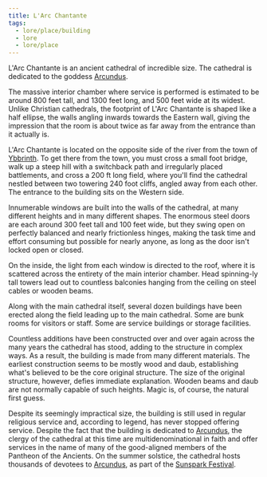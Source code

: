 ```yaml
---
title: L'Arc Chantante
tags:
  - lore/place/building
  - lore
  - lore/place
---
```


L'Arc Chantante is an ancient cathedral of incredible size. The cathedral is dedicated to the goddess [Arcundus](../../creature/unique/deity/ancient/arcundus.md).

The massive interior chamber where service is performed is estimated to be around 800 feet tall, and 1300 feet long, and 500 feet wide at its widest. Unlike Christian cathedrals, the footprint of L'Arc Chantante is shaped like a half ellipse, the walls angling inwards towards the Eastern wall, giving the impression that the room is about twice as far away from the entrance than it actually is.

L'Arc Chantante is located on the opposite side of the river from the town of [Ybbrinth](../state/wounded-coast/arsleaf/ybbrinth.md). To get there from the town, you must cross a small foot bridge, walk up a steep hill with a switchback path and irregularly placed battlements, and cross a 200 ft long field, where you'll find the cathedral nestled between two towering 240 foot cliffs, angled away from each other. The entrance to the building sits on the Western side.

Innumerable windows are built into the walls of the cathedral, at many different heights and in many different shapes. The enormous steel doors are each around 300 feet tall and 100 feet wide, but they swing open on perfectly balanced and nearly frictionless hinges, making the task time and effort consuming but possible for nearly anyone, as long as the door isn't locked open or closed.

On the inside, the light from each window is directed to the roof, where it is scattered across the entirety of the main interior chamber. Head spinning-ly tall towers lead out to countless balconies hanging from the ceiling on steel cables or wooden beams.

Along with the main cathedral itself, several dozen buildings have been erected along the field leading up to the main cathedral. Some are bunk rooms for visitors or staff. Some are service buildings or storage facilities.

Countless additions have been constructed over and over again across the many years the cathedral has stood, adding to the structure in complex ways. As a result, the building is made from many different materials. The earliest construction seems to be mostly wood and daub, establishing what's believed to be the core original structure. The size of the original structure, however, defies immediate explanation. Wooden beams and daub are not normally capable of such heights. Magic is, of course, the natural first guess.

Despite its seemingly impractical size, the building is still used in regular religious service and, according to legend, has never stopped offering service. Despite the fact that the building is dedicated to [Arcundus](../../creature/unique/deity/ancient/arcundus.md), the clergy of the cathedral at this time are multidenominational in faith and offer services in the name of many of the good-aligned members of the Pantheon of the Ancients. On the summer solstice, the cathedral hosts thousands of devotees to [Arcundus](../../creature/unique/deity/ancient/arcundus.md), as part of the [Sunspark Festival](../../event/recurring/holiday/sunspark-festival.md).
